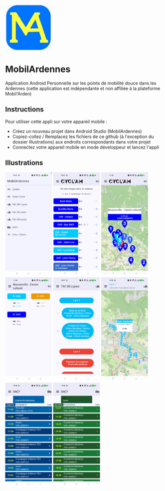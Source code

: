 ![Screenshot of the app logo MobilArdennes](/Illustrations/MA_Logo.jpg)  
# MobilArdennes
Application Android Personnelle sur les points de mobilité douce dans les Ardennes
(cette application est indépendante et non affiliée à la plateforme Mobil'Arden)


## Instructions
Pour utiliser cette appli sur votre appareil mobile : 
- Créez un nouveau projet dans Android Studio (MobilArdennes)
- Copiez-collez / Remplacez les fichiers de ce github (à l'exception du dossier Illustrations) aux endroits correspondants dans votre projet
- Connectez votre appareil mobile en mode développeur et lancez l'appli


## Illustrations
<p>
    <img src="/Illustrations/MA_Menu.jpg" alt="Menu" width="150">
  <img src="/Illustrations/MA_Cyclam_Stations.jpg" alt="Cyclam Stations" width="150">
  <img src="/Illustrations/MA_Cyclam_map2.jpg" alt="Cyclam Carte" width="150">
  <img src="/Illustrations/MA_Cyclam_SingleStation.jpg" alt="Cyclam Station Détail" width="150">
  <img src="/Illustrations/MA_TAC08_lines.jpg" alt="TAC08 Lignes" width="150">
  <img src="/Illustrations/MA_TAC08_linemap.jpg" alt="TAC08 Lignes Carte" width="150">
   <img src="/Illustrations/MA_SNCF_destination.jpg" alt="SNCF Destinations" width="150">
  <img src="/Illustrations/MA_SNCF_arrivals.jpg" alt="SNCF Arrivées" width="150">
</p>
